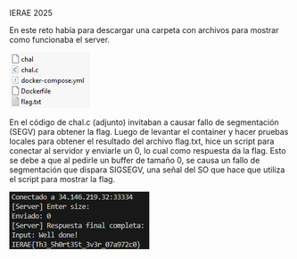 IERAE 2025

En este reto había para descargar una carpeta con archivos para mostrar como funcionaba el server. 

![](img1.png)

En el código de chal.c (adjunto) invitaban a causar fallo de segmentación (SEGV) para obtener la flag. Luego de levantar el container y hacer pruebas locales para obtener el resultado del archivo flag.txt, hice un script para conectar al servidor y enviarle un 0, lo cual como respuesta da la flag. Esto se debe a que al pedirle un buffer de tamaño 0, se causa un fallo de segmentación que dispara SIGSEGV, una señal del SO que hace que utiliza el script para mostrar la flag.

![](img2.png)